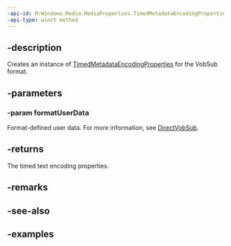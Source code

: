 ```yaml
---
-api-id: M:Windows.Media.MediaProperties.TimedMetadataEncodingProperties.CreateVobSub(System.Byte[])
-api-type: winrt method
---
```


## -description

Creates an instance of [TimedMetadataEncodingProperties](timedmetadataencodingproperties.md) for the VobSub format.

## -parameters

### -param formatUserData

Format-defined user data. For more information, see [DirectVobSub](https://en.wikipedia.org/wiki/DirectVobSub).

## -returns

The timed text encoding properties.

## -remarks

## -see-also

## -examples

